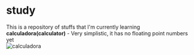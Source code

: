 # study
This is a repository of stuffs that I'm currently learning
<br />
<b>calculadora(calculator)</b> - Very simplistic, it has no floating point numbers yet
<br />
![calculadora](https://i.postimg.cc/HWZLFj4H/calc.png?raw=true "calc")
